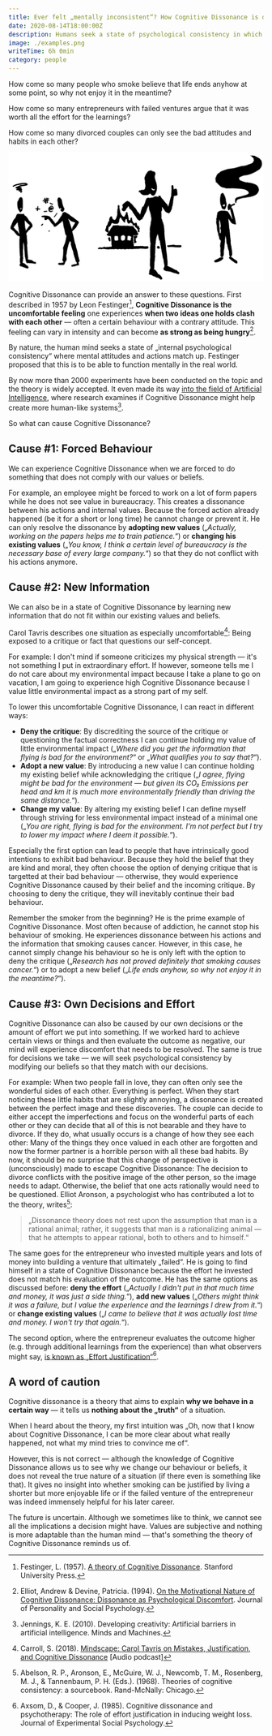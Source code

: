 ```yaml
---
title: Ever felt „mentally inconsistent“? How Cognitive Dissonance is driving our decisions and values
date: 2020-08-14T18:00:00Z
description: Humans seek a state of psychological consistency in which our mental attitudes and actions match up. How do we act when this is not the case?
image: ./examples.png
writeTime: 6h 0min
category: people
---
```


How come so many people who smoke believe that life ends anyhow at some point, so why not enjoy it in the meantime?

How come so many entrepreneurs with failed ventures argue that it was worth all the effort for the learnings?

How come so many divorced couples can only see the bad attitudes and habits in each other?

![The couple, the entrepreneur and the smoker.](examples.png)

Cognitive Dissonance can provide an answer to these questions. First described in 1957 by Leon Festinger[^1], **Cognitive Dissonance is the uncomfortable feeling** one experiences **when two ideas one holds clash with each other** — often a certain behaviour with a contrary attitude. This feeling can vary in intensity and can become **as strong as being hungry**[^2].

By nature, the human mind seeks a state of „internal psychological consistency“ where mental attitudes and actions match up. Festinger proposed that this is to be able to function mentally in the real world.

By now more than 2000 experiments have been conducted on the topic and the theory is widely accepted. It even made its way [into the field of Artificial Intelligence](https://towardsdatascience.com/explainability-and-the-art-of-confabulation-d4fb176de982), where research examines if Cognitive Dissonance might help create more human-like systems[^3].

So what can cause Cognitive Dissonance?

## Cause #1: Forced Behaviour

We can experience Cognitive Dissonance when we are forced to do something that does not comply with our values or beliefs.

For example, an employee might be forced to work on a lot of form papers while he does not see value in bureaucracy. This creates a dissonance between his actions and internal values. Because the forced action already happened (be it for a short or long time) he cannot change or prevent it. He can only resolve the dissonance by **adopting new values** („*Actually, working on the papers helps me to train patience.*“) or **changing his existing values** („*You know, I think a certain level of bureaucracy is the necessary base of every large company.*“) so that they do not conflict with his actions anymore.

## Cause #2: New Information

We can also be in a state of Cognitive Dissonance by learning new information that do not fit within our existing values and beliefs.

Carol Tavris describes one situation as especially uncomfortable[^4]: Being exposed to a critique or fact that questions our self-concept.

For example: I don't mind if someone criticizes my physical strength — it's not something I put in extraordinary effort. If however, someone tells me I do not care about my environmental impact because I take a plane to go on vacation, I am going to experience high Cognitive Dissonance because I value little environmental impact as a strong part of my self.

To lower this uncomfortable Cognitive Dissonance, I can react in different ways:
- **Deny the critique**: By discrediting the source of the critique or questioning the factual correctness I can continue holding my value of little environmental impact („*Where did you get the information that flying is bad for the environment?*“ or „*What qualifies you to say that?*“).
- **Adopt a new value**: By introducing a new value I can continue holding my existing belief while acknowledging the critique („*I agree, flying might be bad for the environment — but given its CO₂ Emissions per head and km it is much more environmentally friendly than driving the same distance.*“).
- **Change my value**: By altering my existing belief I can define myself through striving for less environmental impact instead of a minimal one („*You are right, flying is bad for the environment. I'm not perfect but I try to lower my impact where I deem it possible.*“).

Especially the first option can lead to people that have intrinsically good intentions to exhibit bad behaviour. Because they hold the belief that they are kind and moral, they often choose the option of denying critique that is targetted at their bad behaviour — otherwise, they would experience Cognitive Dissonance caused by their belief and the incoming critique. By choosing to deny the critique, they will inevitably continue their bad behaviour.

Remember the smoker from the beginning? He is the prime example of Cognitive Dissonance. Most often because of addiction, he cannot stop his behaviour of smoking. He experiences dissonance between his actions and the information that smoking causes cancer. However, in this case, he cannot simply change his behaviour so he is only left with the option to deny the critique („*Research has not proved definitely that smoking causes cancer.*“) or to adopt a new belief („*Life ends anyhow, so why not enjoy it in the meantime?*“).

## Cause #3: Own Decisions and Effort

Cognitive Dissonance can also be caused by our own decisions or the amount of effort we put into something. If we worked hard to achieve certain views or things and then evaluate the outcome as negative, our mind will experience discomfort that needs to be resolved. The same is true for decisions we take — we will seek psychological consistency by modifying our beliefs so that they match with our decisions.

For example: When two people fall in love, they can often only see the wonderful sides of each other. Everything is perfect. When they start noticing these little habits that are slightly annoying, a dissonance is created between the perfect image and these discoveries. The couple can decide to either accept the imperfections and focus on the wonderful parts of each other or they can decide that all of this is not bearable and they have to divorce. If they do, what usually occurs is a change of how they see each other: Many of the things they once valued in each other are forgotten and now the former partner is a horrible person with all these bad habits. By now, it should be no surprise that this change of perspective is (unconsciously) made to escape Cognitive Dissonance: The decision to divorce conflicts with the positive image of the other person, so the image needs to adapt. Otherwise, the belief that one acts rationally would need to be questioned. Elliot Aronson, a psychologist who has contributed a lot to the theory, writes[^5]:

> „Dissonance theory does not rest upon the assumption that man is a rational animal; rather, it suggests that man is a rationalizing animal — that he attempts to appear rational, both to others and to himself.“

The same goes for the entrepreneur who invested multiple years and lots of money into building a venture that ultimately „failed“. He is going to find himself in a state of Cognitive Dissonance because the effort he invested does not match his evaluation of the outcome. He has the same options as discussed before: **deny the effort** („*Actually I didn't put in that much time and money, it was just a side thing.*“), **add new values** („*Others might think it was a failure, but I value the experience and the learnings I drew from it.*“) or **change existing values** („*I came to believe that it was actually lost time and money. I won't try that again.*“).

The second option, where the entrepreneur evaluates the outcome higher (e.g. through additional learnings from the experience) than what observers might say, [is known as „Effort Justification“](https://en.wikipedia.org/wiki/Effort_justification)[^6].

## A word of caution

Cognitive dissonance is a theory that aims to explain **why we behave in a certain way** — it tells us **nothing about the „truth“** of a situation.

When I heard about the theory, my first intuition was „Oh, now that I know about Cognitive Dissonance, I can be more clear about what really happened, not what my mind tries to convince me of“.

However, this is not correct — although the knowledge of Cognitive Dissonance allows us to see why we change our behaviour or beliefs, it does not reveal the true nature of a situation (if there even is something like that). It gives no insight into whether smoking can be justified by living a shorter but more enjoyable life or if the failed venture of the entrepreneur was indeed immensely helpful for his later career.

The future is uncertain. Although we sometimes like to think, we cannot see all the implications a decision might have. Values are subjective and nothing is more adaptable than the human mind — that's something the theory of Cognitive Dissonance reminds us of.

[^1]: Festinger, L. (1957). [A theory of Cognitive Dissonance](https://www.sup.org/books/title/?id=3850). Stanford University Press.

[^2]: Elliot, Andrew & Devine, Patricia. (1994). [On the Motivational Nature of Cognitive Dissonance: Dissonance as Psychological Discomfort](https://www.researchgate.net/publication/232455242_On_the_Motivational_Nature_of_Cognitive_Dissonance_Dissonance_as_Psychological_Discomfort). Journal of Personality and Social Psychology.

[^3]: Jennings, K. E. (2010). Developing creativity: Artificial barriers in artificial intelligence. Minds and Machines.

[^4]: Carroll, S. (2018). [Mindscape: Carol Tavris on Mistakes, Justification, and Cognitive Dissonance](https://www.preposterousuniverse.com/podcast/2018/07/09/episode-1-carol-tavris-on-mistakes-justification-and-cognitive-dissonance/) [Audio podcast]

[^5]: Abelson, R. P., Aronson, E., McGuire, W. J., Newcomb, T. M., Rosenberg, M. J., & Tannenbaum, P. H. (Eds.). (1968). Theories of cognitive consistency: a sourcebook. Rand-McNally: Chicago.

[^6]: Axsom, D., & Cooper, J. (1985). Cognitive dissonance and psychotherapy: The role of effort justification in inducing weight loss. Journal of Experimental Social Psychology.
